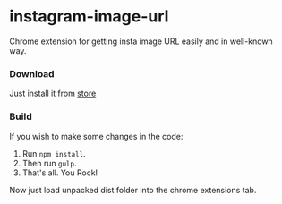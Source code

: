 # instagram-image-url
Chrome extension for getting insta image URL easily and in well-known way.

### Download

Just install it from [store](https://chrome.google.com/webstore/detail/instagram-image-url/fkdmnfbeaepmildaolaoicjbfkghpcco?hl=uk)

### Build

If you wish to make some changes in the code:

1. Run `npm install`. 
2. Then run `gulp`.
3. That's all. You Rock!

Now just load unpacked dist folder into the chrome extensions tab.
